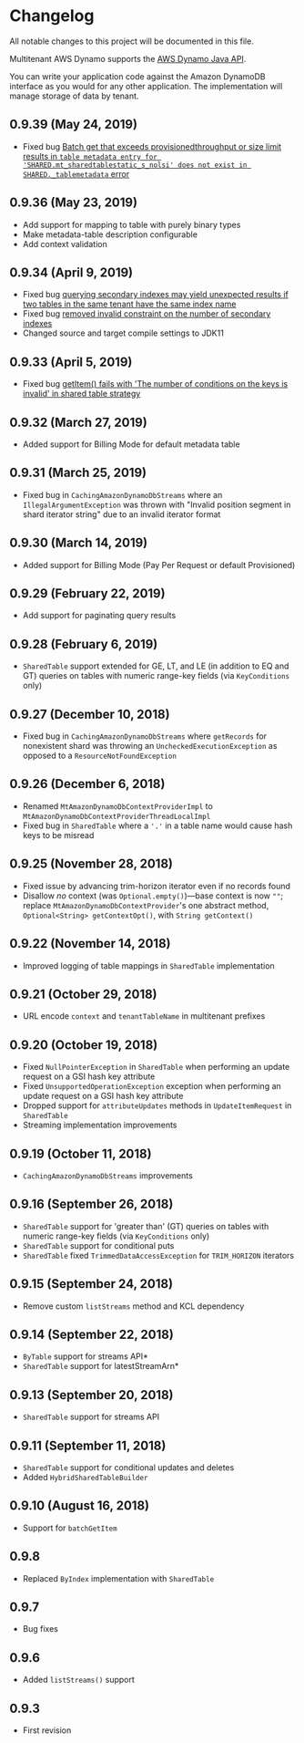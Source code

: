 # Changelog
All notable changes to this project will be documented in this file.

Multitenant AWS Dynamo supports the [AWS Dynamo Java API](http://docs.aws.amazon.com/AWSJavaSDK/latest/javadoc/index.html?com/amazonaws/services/dynamodbv2/document/package-summary.html).
  
You can write your application code against the Amazon DynamoDB interface as you would for any other application.  The implementation will manage storage of data by tenant.

## 0.9.39 (May 24, 2019)

* Fixed bug [Batch get that exceeds provisionedthroughput or size limit results in `table metadata entry for 'SHARED.mt_sharedtablestatic_s_nolsi' does not exist in SHARED._tablemetadata` error](https://github.com/salesforce/mt-dynamo/issues/386)

## 0.9.36 (May 23, 2019)

* Add support for mapping to table with purely binary types
* Make metadata-table description configurable
* Add context validation

## 0.9.34 (April 9, 2019)

* Fixed bug [querying secondary indexes may yield unexpected results if two tables in the same tenant have the same index name](https://github.com/salesforce/mt-dynamo/pull/342)
* Fixed bug [removed invalid constraint on the number of secondary indexes](https://github.com/salesforce/mt-dynamo/pull/340)
* Changed source and target compile settings to JDK11

## 0.9.33 (April 5, 2019)

* Fixed bug [getItem() fails with 'The number of conditions on the keys is invalid' in shared table strategy](https://github.com/salesforce/mt-dynamo/issues/333)

## 0.9.32 (March 27, 2019)
* Added support for Billing Mode for default metadata table

## 0.9.31 (March 25, 2019)
* Fixed bug in `CachingAmazonDynamoDbStreams` where an `IllegalArgumentException` was thrown with "Invalid position 
segment in shard iterator string" due to an invalid iterator format

## 0.9.30 (March 14, 2019)

* Added support for Billing Mode (Pay Per Request or default Provisioned)

## 0.9.29 (February 22, 2019)

* Add support for paginating query results

## 0.9.28 (February 6, 2019)

* `SharedTable` support extended for GE, LT, and LE (in addition to EQ and GT) queries on tables with numeric range-key fields (via `KeyConditions` only)

## 0.9.27 (December 10, 2018)

* Fixed bug in `CachingAmazonDynamoDbStreams` where `getRecords` for nonexistent shard was throwing an `UncheckedExecutionException` as opposed to a `ResourceNotFoundException`

## 0.9.26 (December 6, 2018)

* Renamed `MtAmazonDynamoDbContextProviderImpl` to `MtAmazonDynamoDbContextProviderThreadLocalImpl`
* Fixed bug in `SharedTable` where a `'.'` in a table name would cause hash keys to be misread

## 0.9.25 (November 28, 2018)

* Fixed issue by advancing trim-horizon iterator even if no records found
* Disallow *no* context (was `Optional.empty()`)&mdash;base context is now `""`; replace `MtAmazonDynamoDbContextProvider`'s one abstract method, `Optional<String> getContextOpt()`, with `String getContext()`

## 0.9.22 (November 14, 2018)

* Improved logging of table mappings in `SharedTable` implementation

## 0.9.21 (October 29, 2018)

* URL encode `context` and `tenantTableName` in multitenant prefixes

## 0.9.20 (October 19, 2018)

* Fixed `NullPointerException` in `SharedTable` when performing an update request on a GSI hash key attribute
* Fixed `UnsupportedOperationException` exception when performing an update request on a GSI hash key attribute
* Dropped support for `attributeUpdates` methods in `UpdateItemRequest` in `SharedTable`
* Streaming implementation improvements

## 0.9.19 (October 11, 2018)

* `CachingAmazonDynamoDbStreams` improvements

## 0.9.16 (September 26, 2018)

* `SharedTable` support for 'greater than' (GT) queries on tables with numeric range-key fields (via `KeyConditions` only)
* `SharedTable` support for conditional puts
* `SharedTable` fixed `TrimmedDataAccessException` for `TRIM_HORIZON` iterators

## 0.9.15 (September 24, 2018)

* Remove custom `listStreams` method and KCL dependency

## 0.9.14 (September 22, 2018)

* `ByTable` support for streams API*
* `SharedTable` support for latestStreamArn*

## 0.9.13 (September 20, 2018)

* `SharedTable` support for streams API 

## 0.9.11 (September 11, 2018) 

* `SharedTable` support for conditional updates and deletes
* Added `HybridSharedTableBuilder`

## 0.9.10 (August 16, 2018)

* Support for `batchGetItem`

## 0.9.8

* Replaced `ByIndex` implementation with `SharedTable`

## 0.9.7

* Bug fixes

## 0.9.6

* Added `listStreams()` support

## 0.9.3

* First revision
